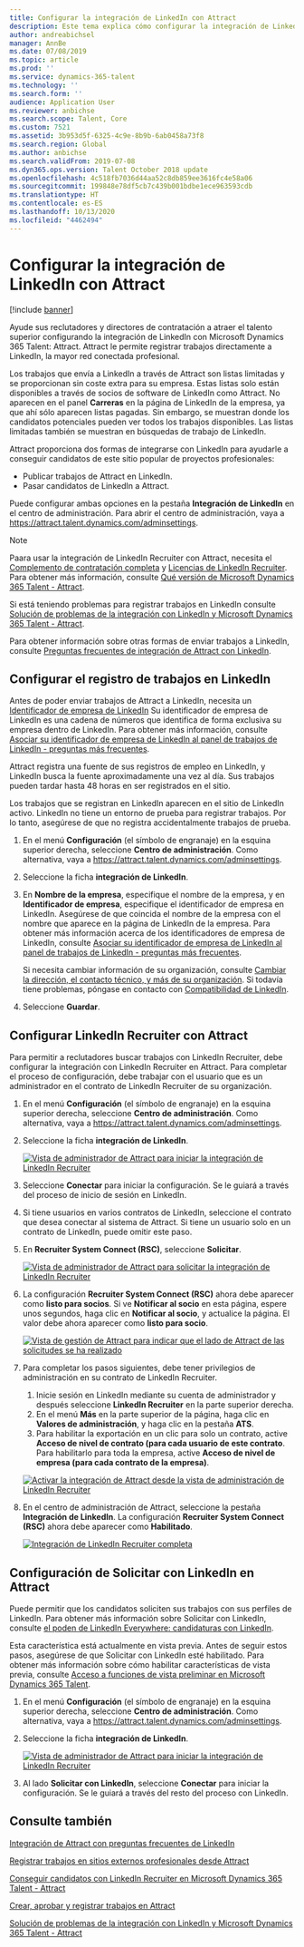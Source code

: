 ```yaml
---
title: Configurar la integración de LinkedIn con Attract
description: Este tema explica cómo configurar la integración de LinkedIn para Microsoft Dynamics 365 Talent - Attract para poder fácilmente enviar trabajos a LinkedIn desde Attract y, de modo que puedan los reclutadores sincronizar su información de contratación con el perfil de LinkedIn de un candidato.
author: andreabichsel
manager: AnnBe
ms.date: 07/08/2019
ms.topic: article
ms.prod: ''
ms.service: dynamics-365-talent
ms.technology: ''
ms.search.form: ''
audience: Application User
ms.reviewer: anbichse
ms.search.scope: Talent, Core
ms.custom: 7521
ms.assetid: 3b953d5f-6325-4c9e-8b9b-6ab0458a73f8
ms.search.region: Global
ms.author: anbichse
ms.search.validFrom: 2019-07-08
ms.dyn365.ops.version: Talent October 2018 update
ms.openlocfilehash: 4c518fb7036d44aa52c8db859ee3616fc4e58a06
ms.sourcegitcommit: 199848e78df5cb7c439b001bdbe1ece963593cdb
ms.translationtype: HT
ms.contentlocale: es-ES
ms.lasthandoff: 10/13/2020
ms.locfileid: "4462494"
---
```

# <a name="set-up-linkedin-integration-with-attract"></a>Configurar la integración de LinkedIn con Attract

[!include [banner](includes/banner.md)]

Ayude sus reclutadores y directores de contratación a atraer el talento superior configurando la integración de LinkedIn con Microsoft Dynamics 365 Talent: Attract. Attract le permite registrar trabajos directamente a LinkedIn, la mayor red conectada profesional.

Los trabajos que envía a LinkedIn a través de Attract son listas limitadas y se proporcionan sin coste extra para su empresa. Estas listas solo están disponibles a través de socios de software de LinkedIn como Attract. No aparecen en el panel **Carreras** en la página de LinkedIn de la empresa, ya que ahí sólo aparecen listas pagadas. Sin embargo, se muestran donde los candidatos potenciales pueden ver todos los trabajos disponibles. Las listas limitadas también se muestran en búsquedas de trabajo de LinkedIn.

Attract proporciona dos formas de integrarse con LinkedIn para ayudarle a conseguir candidatos de este sitio popular de proyectos profesionales:

- Publicar trabajos de Attract en LinkedIn.
- Pasar candidatos de LinkedIn a Attract.

Puede configurar ambas opciones en la pestaña **Integración de LinkedIn** en el centro de administración. Para abrir el centro de administración, vaya a <https://attract.talent.dynamics.com/adminsettings>.

> [!NOTE]
> Paara usar la integración de LinkedIn Recruiter con Attract, necesita el [Complemento de contratación completa](https://docs.microsoft.com/dynamics365/unified-operations/talent/attract-comprehensive-hiring) y [Licencias de LinkedIn Recruiter](https://business.linkedin.com/talent-solutions/cx/17/08/recruiter-demo-fs2-k18). Para obtener más información, consulte [Qué versión de Microsoft Dynamics 365 Talent - Attract](./attract-comprehensive-hiring.md).

Si está teniendo problemas para registrar trabajos en LinkedIn consulte [Solución de problemas de la integración con LinkedIn y Microsoft Dynamics 365 Talent - Attract](./attract-troubleshoot-linkedin.md).

Para obtener información sobre otras formas de enviar trabajos a LinkedIn, consulte [Preguntas frecuentes de integración de Attract con LinkedIn](./attract-linkedin-faq.md).

## <a name="configure-job-posting-to-linkedin"></a>Configurar el registro de trabajos en LinkedIn

Antes de poder enviar trabajos de Attract a LinkedIn, necesita un [Identificador de empresa de LinkedIn](https://aka.ms/findID) Su identificador de empresa de LinkedIn es una cadena de números que identifica de forma exclusiva su empresa dentro de LinkedIn. Para obtener más información, consulte [Asociar su identificador de empresa de LinkedIn al panel de trabajos de LinkedIn - preguntas más frecuentes](https://aka.ms/findID).

Attract registra una fuente de sus registros de empleo en LinkedIn, y LinkedIn busca la fuente aproximadamente una vez al día. Sus trabajos pueden tardar hasta 48 horas en ser registrados en el sitio.

Los trabajos que se registran en LinkedIn aparecen en el sitio de LinkedIn activo. LinkedIn no tiene un entorno de prueba para registrar trabajos. Por lo tanto, asegúrese de que no registra accidentalmente trabajos de prueba. 

1. En el menú **Configuración** (el símbolo de engranaje) en la esquina superior derecha, seleccione **Centro de administración**. Como alternativa, vaya a <https://attract.talent.dynamics.com/adminsettings>.
2. Seleccione la ficha **integración de LinkedIn**.
3. En **Nombre de la empresa**, especifique el nombre de la empresa, y en **Identificador de empresa**, especifique el identificador de empresa en LinkedIn. Asegúrese de que coincida el nombre de la empresa con el nombre que aparece en la página de LinkedIn de la empresa. Para obtener más información acerca de los identificadores de empresa de LinkedIn, consulte [Asociar su identificador de empresa de LinkedIn al panel de trabajos de LinkedIn - preguntas más frecuentes](https://www.linkedin.com/help/linkedin/answer/98972).

    Si necesita cambiar información de su organización, consulte [Cambiar la dirección, el contacto técnico, y más de su organización](https://docs.microsoft.com/office365/admin/manage/change-address-contact-and-more). Si todavía tiene problemas, póngase en contacto con [Compatibilidad de LinkedIn](https://www.linkedin.com/help/linkedin).

4. Seleccione **Guardar**.

## <a name="set-up-linkedin-recruiter-with-attract"></a>Configurar LinkedIn Recruiter con Attract 

Para permitir a reclutadores buscar trabajos con LinkedIn Recruiter, debe configurar la integración con LinkedIn Recruiter en Attract. Para completar el proceso de configuración, debe trabajar con el usuario que es un administrador en el contrato de LinkedIn Recruiter de su organización.

1. En el menú **Configuración** (el símbolo de engranaje) en la esquina superior derecha, seleccione **Centro de administración**. Como alternativa, vaya a <https://attract.talent.dynamics.com/adminsettings>.
2. Seleccione la ficha **integración de LinkedIn**.

    [![Vista de administrador de Attract para iniciar la integración de LinkedIn Recruiter](./media/LinkedInConnect.png)](./media/LinkedInConnect.png)

3. Seleccione **Conectar** para iniciar la configuración. Se le guiará a través del proceso de inicio de sesión en LinkedIn.
4. Si tiene usuarios en varios contratos de LinkedIn, seleccione el contrato que desea conectar al sistema de Attract. Si tiene un usuario solo en un contrato de LinkedIn, puede omitir este paso.
5. En **Recruiter System Connect (RSC)**, seleccione **Solicitar**.

    [![Vista de administrador de Attract para solicitar la integración de LinkedIn Recruiter](./media/RequestLinkedInRSC.png)](./media/RequestLinkedInRSC.png)

6. La configuración **Recruiter System Connect (RSC)** ahora debe aparecer como **listo para socios**. Si ve **Notificar al socio** en esta página, espere unos segundos, haga clic en **Notificar al socio**, y actualice la página. El valor debe ahora aparecer como **listo para socio**.

    [![Vista de gestión de Attract para indicar que el lado de Attract de las solicitudes se ha realizado](./media/PartnerReadyRSC.png)](./media/PartnerReadyRSC.png)

7. Para completar los pasos siguientes, debe tener privilegios de administración en su contrato de LinkedIn Recruiter.

    1. Inicie sesión en LinkedIn mediante su cuenta de administrador y después seleccione **LinkedIn Recruiter** en la parte superior derecha. 
    2. En el menú **Más** en la parte superior de la página, haga clic en **Valores de administración**, y haga clic en la pestaña **ATS**.
    3. Para habilitar la exportación en un clic para solo un contrato, active **Acceso de nivel de contrato (para cada usuario de este contrato**. Para habilitarlo para toda la empresa, active **Acceso de nivel de empresa (para cada contrato de la empresa)**.

    [![Activar la integración de Attract desde la vista de administración de LinkedIn Recruiter](./media/EnableRSC.png)](./media/EnableRSC.png)

8. En el centro de administración de Attract, seleccione la pestaña **Integración de LinkedIn**. La configuración **Recruiter System Connect (RSC)** ahora debe aparecer como **Habilitado**.

    [![Integración de LinkedIn Recruiter completa](./media/RSCSetupComplete.png)](./media/RSCSetupComplete.png)

## <a name="set-up-apply-with-linkedin-in-attract"></a>Configuración de Solicitar con LinkedIn en Attract

Puede permitir que los candidatos soliciten sus trabajos con sus perfiles de LinkedIn. Para obtener más información sobre Solicitar con LinkedIn, consulte [el poden de LinkedIn Everywhere: candidaturas con LinkedIn](https://blog.linkedin.com/2011/07/24/apply-with-linkedin).

Esta característica está actualmente en vista previa. Antes de seguir estos pasos, asegúrese de que Solicitar con LinkedIn esté habilitado. Para obtener más información sobre cómo habilitar características de vista previa, consulte [Acceso a funciones de vista preliminar en Microsoft Dynamics 365 Talent](./access-preview-feature.md).

1. En el menú **Configuración** (el símbolo de engranaje) en la esquina superior derecha, seleccione **Centro de administración**. Como alternativa, vaya a <https://attract.talent.dynamics.com/adminsettings>.
2. Seleccione la ficha **integración de LinkedIn**.

    [![Vista de administrador de Attract para iniciar la integración de LinkedIn Recruiter](./media/LinkedInConnect.png)](./media/LinkedInConnect.png)

3. Al lado **Solicitar con LinkedIn**, seleccione **Conectar** para iniciar la configuración. Se le guiará a través del resto del proceso con LinkedIn.

## <a name="see-also"></a>Consulte también

[Integración de Attract con preguntas frecuentes de LinkedIn](./attract-linkedin-faq.md)

[Registrar trabajos en sitios externos profesionales desde Attract](./posting-jobs-external.md)

[Conseguir candidatos con LinkedIn Recruiter en Microsoft Dynamics 365 Talent - Attract](./attract-linkedin-recruiter.md)

[Crear, aprobar y registrar trabajos en Attract](./creating-jobs-attract.md)

[Solución de problemas de la integración con LinkedIn y Microsoft Dynamics 365 Talent - Attract](./attract-troubleshoot-linkedin.md)
